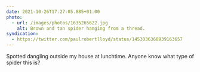 ```yaml
---
date: 2021-10-26T17:27:05.885+01:00
photo:
  - url: /images/photos/1635265622.jpg
    alt: Brown and tan spider hanging from a thread.
syndication:
  - https://twitter.com/paulrobertlloyd/status/1453036368939163657
---
```

Spotted dangling outside my house at lunchtime. Anyone know what type of spider this is?
